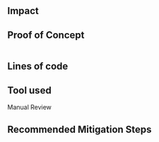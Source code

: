 # 
## Impact

## Proof of Concept
```solidity
```

## Lines of code

## Tool used
Manual Review

## Recommended Mitigation Steps
